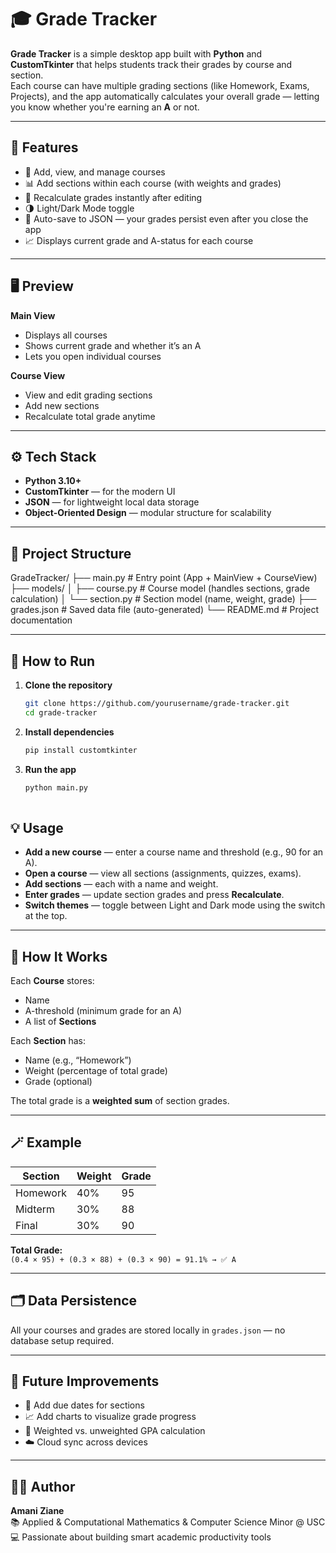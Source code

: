 # 🎓 Grade Tracker

**Grade Tracker** is a simple desktop app built with **Python** and **CustomTkinter** that helps students track their grades by course and section.  
Each course can have multiple grading sections (like Homework, Exams, Projects), and the app automatically calculates your overall grade — letting you know whether you're earning an **A** or not.

---

## 🧩 Features

- 🏫 Add, view, and manage courses  
- 📊 Add sections within each course (with weights and grades)  
- 🔄 Recalculate grades instantly after editing  
- 🌗 Light/Dark Mode toggle  
- 💾 Auto-save to JSON — your grades persist even after you close the app  
- 📈 Displays current grade and A-status for each course  

---

## 🖥️ Preview

**Main View**  
- Displays all courses  
- Shows current grade and whether it’s an A  
- Lets you open individual courses  

**Course View**  
- View and edit grading sections  
- Add new sections  
- Recalculate total grade anytime  

---

## ⚙️ Tech Stack

- **Python 3.10+**  
- **CustomTkinter** — for the modern UI  
- **JSON** — for lightweight local data storage  
- **Object-Oriented Design** — modular structure for scalability  

---

## 🧱 Project Structure


GradeTracker/
├── main.py # Entry point (App + MainView + CourseView)
├── models/
│ ├── course.py # Course model (handles sections, grade calculation)
│ └── section.py # Section model (name, weight, grade)
├── grades.json # Saved data file (auto-generated)
└── README.md # Project documentation


---

## 🚀 How to Run

1. **Clone the repository**
   ```bash
   git clone https://github.com/yourusername/grade-tracker.git
   cd grade-tracker
   
2. **Install dependencies**
   ```bash
   pip install customtkinter

3. **Run the app**
   ```bash
   python main.py
  
## 💡 Usage

- **Add a new course** — enter a course name and threshold (e.g., 90 for an A).  
- **Open a course** — view all sections (assignments, quizzes, exams).  
- **Add sections** — each with a name and weight.  
- **Enter grades** — update section grades and press **Recalculate**.  
- **Switch themes** — toggle between Light and Dark mode using the switch at the top.  

---

## 🧠 How It Works

Each **Course** stores:
- Name  
- A-threshold (minimum grade for an A)  
- A list of **Sections**

Each **Section** has:
- Name (e.g., “Homework”)  
- Weight (percentage of total grade)  
- Grade (optional)

The total grade is a **weighted sum** of section grades.

---

## 🪄 Example

| Section  | Weight | Grade |
|-----------|--------|-------|
| Homework  | 40%    | 95    |
| Midterm   | 30%    | 88    |
| Final     | 30%    | 90    |

**Total Grade:**  
`(0.4 × 95) + (0.3 × 88) + (0.3 × 90) = 91.1% → ✅ A`

---

## 🗂️ Data Persistence

All your courses and grades are stored locally in `grades.json` — no database setup required.

---

## 🔮 Future Improvements

- 📅 Add due dates for sections  
- 📈 Add charts to visualize grade progress  
- 🧮 Weighted vs. unweighted GPA calculation  
- ☁️ Cloud sync across devices  

---

## 🧑‍💻 Author

**Amani Ziane**  
📚 Applied & Computational Mathematics & Computer Science Minor @ USC  
💻 Passionate about building smart academic productivity tools


